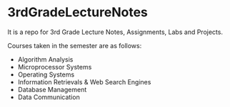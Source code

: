 # 3rdGradeLectureNotes
It is a repo for 3rd Grade Lecture Notes, Assignments, Labs and Projects. 

Courses taken in the semester are as follows:
* Algorithm Analysis
* Microprocessor Systems
* Operating Systems
* Information Retrievals  & Web Search Engines
* Database Management
* Data Communication
